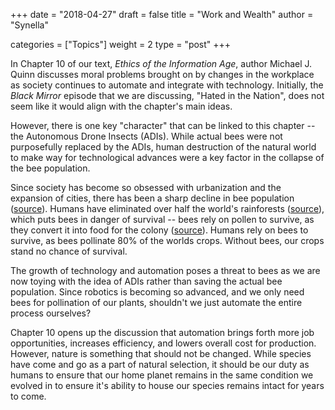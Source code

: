 +++
date = "2018-04-27"
draft = false
title = "Work and Wealth"
author = "Synella"

categories = ["Topics"]
weight = 2
type = "post"
+++

In Chapter 10 of our text, *Ethics of the Information Age*, author Michael J. Quinn discusses moral problems brought on by changes in the workplace as society continues to automate and integrate with technology. Initially, the *Black Mirror* episode that we are discussing, "Hated in the Nation", does not seem like it would align with the chapter's main ideas. 

However, there is one key "character" that can be linked to this chapter -- the Autonomous Drone Insects (ADIs). While actual bees were not purposefully replaced by the ADIs, human destruction of the natural world to make way for technological advances were a key factor in the collapse of the bee population.

Since society has become so obsessed with urbanization and the expansion of cities, there has been a sharp decline in bee population ([source](https://www.rt.com/viral/376746-bee-decline-feeding-study/)). Humans have eliminated over half the world's rainforests ([source](https://books.google.com/books?id=zYXCBAAAQBAJ&pg=PT72&dq=how+much+forest+have+humans+destroyed&hl=en&sa=X&ved=0ahUKEwjQv7zPr-DaAhUDvVkKHcaDDVIQ6AEIOjAD#v=onepage&q=how%20much%20forest%20have%20humans%20destroyed&f=false)), which puts bees in danger of survival -- bees rely on pollen to survive, as they convert it into food for the colony ([source](https://bees.techno-science.ca/english/bees/pollination/default.php)). Humans rely on bees to survive, as bees pollinate 80% of the worlds crops. Without bees, our crops stand no chance of survival. 


The growth of technology and automation poses a threat to bees as we are now toying with the idea of ADIs rather than saving the actual bee population. Since robotics is becoming so advanced, and we only need bees for pollination of our plants, shouldn't we just automate the entire process ourselves?

Chapter 10 opens up the discussion that automation brings forth more job opportunities, increases efficiency, and lowers overall cost for production. However, nature is something that should not be changed. While species have come and go as a part of natural selection, it should be our duty as humans to ensure that our home planet remains in the same condition we evolved in to ensure it's ability to house our species remains intact for years to come.
